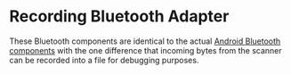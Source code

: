 # Recording Bluetooth Adapter

These Bluetooth components are identical to the actual
[Android Bluetooth components](../../../../../../../../fingerprintscanner/src/main/java/com/simprints/fingerprintscanner/component/bluetooth/android/)
with the one difference that incoming bytes from the scanner can be
recorded into a file for debugging purposes.

